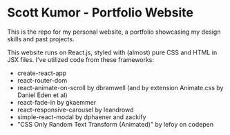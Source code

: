 # Scott Kumor - Portfolio Website
This is the repo for my personal website, a portfolio showcasing my design skills and past projects.

This website runs on React.js, styled with (almost) pure CSS and HTML in JSX files.
I've utilized code from these frameworks:
  - create-react-app
  - react-router-dom
  - react-animate-on-scroll by dbramwell (and by extension Animate.css by Daniel Eden et al) 
  - react-fade-in by gkaemmer
  - react-responsive-carousel by leandrowd
  - simple-react-modal by dphaener and zackify
  - "CSS Only Random Text Transform (Animated)" by lefoy on codepen
